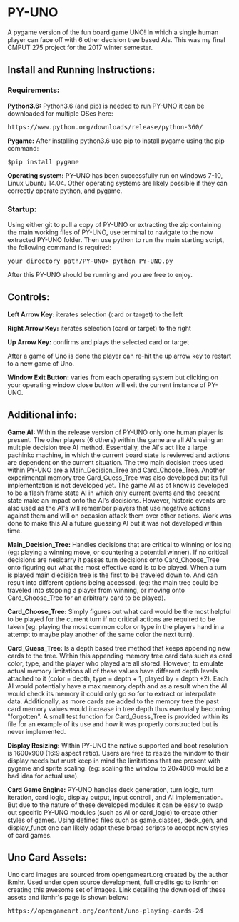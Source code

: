 # PY-UNO
A pygame version of the fun board game UNO! In which a single human
player can face off with 6 other decision tree based AIs. This was my final
CMPUT 275 project for the 2017 winter semester.

## Install and Running Instructions:

### Requirements:

**Python3.6:** Python3.6 (and pip) is needed to run PY-UNO it can be downloaded
for multiple OSes here:

<pre>https://www.python.org/downloads/release/python-360/</pre>

**Pygame:** After installing python3.6 use pip to install pygame using the pip
command:

<pre>$pip install pygame</pre>

**Operating system:** PY-UNO has been successfully run on windows 7-10, Linux
Ubuntu 14.04. Other operating systems are likely possible if they can
correctly operate python, and pygame.

### Startup:

Using either git to pull a copy of PY-UNO or extracting the zip containing the
main working files of PY-UNO, use terminal to navigate to the now extracted
PY-UNO folder. Then use python to run the main starting script, the following
command is required:

<pre>your_directory_path/PY-UNO> python PY-UNO.py</pre>

After this PY-UNO should be running and you are free to enjoy.

## Controls:

**Left Arrow Key:**  iterates selection (card or target) to the left

**Right Arrow Key:**  iterates selection (card or target) to the right

**Up Arrow Key:**  confirms and plays the selected card or target

After a game of Uno is done the player can re-hit the up arrow key to restart
to a new game of Uno.

**Window Exit Button:** varies from each operating system but clicking on your
operating window close button will exit the current instance of PY-UNO.

## Additional info:

**Game AI:** Within the release version of PY-UNO only one human player is
present. The other players (6 others) within the game are all AI's using an
multiple decision tree AI method. Essentially, the AI's act like a large
pachinko machine, in which the current board state is reviewed and actions are
dependent on the current situation. The two main decision trees used within
PY-UNO are a Main_Decision_Tree and Card_Choose_Tree. Another experimental
memory tree  Card_Guess_Tree was also developed but its full implementation is
not developed yet. The game AI as of know is developed to be a flash frame state
AI in which only current events and the present state make an impact onto the
AI's decisions. However, historic events are also used as the AI's will remember
players that use negative actions against them and will on occasion attack them
over other actions. Work was done to make this AI a future guessing AI but it
was not developed within time.

**Main_Decision_Tree:** Handles decisions that are critical to winning or losing
(eg: playing a winning move, or countering a potential winner). If no critical
decisions are nesicarry it passes turn decisions onto Card_Choose_Tree onto
figuring out what the most effective card is to be played. When a turn is played
main diecision tree is the first to be traveled down to. And can result into
different options being accessed. (eg: the main tree could be traveled into
stopping a player from winning, or moving onto Card_Choose_Tree for an arbitrary
card to be played).

**Card_Choose_Tree:** Simply figures out what card would be the most helpful to
be played for the current turn if no critical actions are required to be taken
(eg: playing the most common color or type in the players hand in a attempt to
maybe play another of the same color the next turn).

**Card_Guess_Tree:** Is a depth based tree method that keeps appending
new cards to the tree. Within this appending memory tree card data such as
card color, type, and the player who played are all stored. However, to
emulate actual memory limitations all of these values have different depth
levels attached to it (color = depth, type = depth + 1, played by = depth
+2). Each AI would potentially have a max memory depth and as a result when
the AI would check its memory it could only go so for to extract or
interpolate data. Additionally, as more cards are added to the memory tree
the past card memory values would increase in tree depth thus eventually
becoming  "forgotten". A small test function for Card_Guess_Tree is provided within
its file for an example of its use and how it was properly constructed
but is never implemented.

**Display Resizing:** Within PY-UNO the native supported and boot resolution is
1600x900 (16:9 aspect ratio). Users are free to resize the window to their
display needs but must keep in mind the limitations that are present with
pygame and sprite scaling. (eg: scaling the window to 20x4000 would be a bad
idea for actual use).

**Card Game Engine:** PY-UNO handles deck generation, turn logic, turn
iteration, card logic, display output, input controll, and AI implementation.
But due to the nature of these developed modules it can be easy to swap out
specific PY-UNO modules (such as AI or card_logic) to create other styles of
games. Using  defined files such as game_classes, deck_gen, and display_funct
one can likely adapt these broad scripts to accept new styles of card games.

## Uno Card Assets:

Uno card images are sourced from opengameart.org created by the author ikmhr.
Used under open source development, full credits go to ikmhr on creating this
awesome set of images. Link detailing the download of these assets and ikmhr's
page is shown below:

<pre>https://opengameart.org/content/uno-playing-cards-2d</pre>
